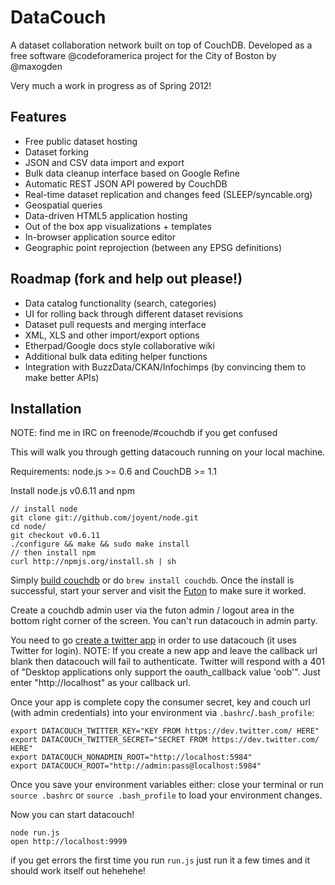 # DataCouch

A dataset collaboration network built on top of CouchDB. Developed as a free software @codeforamerica project for the City of Boston by @maxogden

Very much a work in progress as of Spring 2012!

## Features

- Free public dataset hosting
- Dataset forking
- JSON and CSV data import and export
- Bulk data cleanup interface based on Google Refine
- Automatic REST JSON API powered by CouchDB
- Real-time dataset replication and changes feed (SLEEP/syncable.org)
- Geospatial queries
- Data-driven HTML5 application hosting
- Out of the box app visualizations + templates
- In-browser application source editor
- Geographic point reprojection (between any EPSG definitions)

## Roadmap (fork and help out please!)

- Data catalog functionality (search, categories)
- UI for rolling back through different dataset revisions
- Dataset pull requests and merging interface
- XML, XLS and other import/export options
- Etherpad/Google docs style collaborative wiki
- Additional bulk data editing helper functions
- Integration with BuzzData/CKAN/Infochimps (by convincing them to make better APIs)

## Installation

NOTE: find me in IRC on freenode/#couchdb if you get confused

This will walk you through getting datacouch running on your local machine.

Requirements: node.js >= 0.6 and CouchDB >= 1.1

Install node.js v0.6.11 and npm

    // install node
    git clone git://github.com/joyent/node.git
    cd node/
    git checkout v0.6.11
    ./configure && make && sudo make install
    // then install npm
    curl http://npmjs.org/install.sh | sh

Simply [build couchdb](https://github.com/iriscouch/build-couchdb) or do `brew install couchdb`. Once the install is successful, start your server and visit the [Futon](http://localhost:5984/) to make sure it worked.

Create a couchdb admin user via the futon admin / logout area in the bottom right corner of the screen. You can't run datacouch in admin party.

You need to go [create a twitter app](https://dev.twitter.com/apps/new) in order to use datacouch (it uses Twitter for login).
NOTE: If you create a new app and leave the callback url blank then datacouch will fail to authenticate. Twitter will respond with a 401 of "Desktop applications only support the oauth_callback value 'oob'". Just enter "http://localhost" as your callback url.

Once your app is complete copy the consumer secret, key and couch url (with admin credentials) into your environment via `.bashrc`/`.bash_profile`:

    export DATACOUCH_TWITTER_KEY="KEY FROM https://dev.twitter.com/ HERE"
    export DATACOUCH_TWITTER_SECRET="SECRET FROM https://dev.twitter.com/ HERE"
    export DATACOUCH_NONADMIN_ROOT="http://localhost:5984"
    export DATACOUCH_ROOT="http://admin:pass@localhost:5984"

Once you save your environment variables either: close your terminal or run `source .bashrc` or `source .bash_profile` to load your environment changes.

Now you can start datacouch!

    node run.js
    open http://localhost:9999

if you get errors the first time you run `run.js` just run it a few times and it should work itself out hehehehe!
